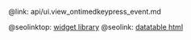 @link: api/ui.view_ontimedkeypress_event.md

@seolinktop: [widget library](https://webix.com)
@seolink: [datatable html](https://webix.com/widget/datatable/)
